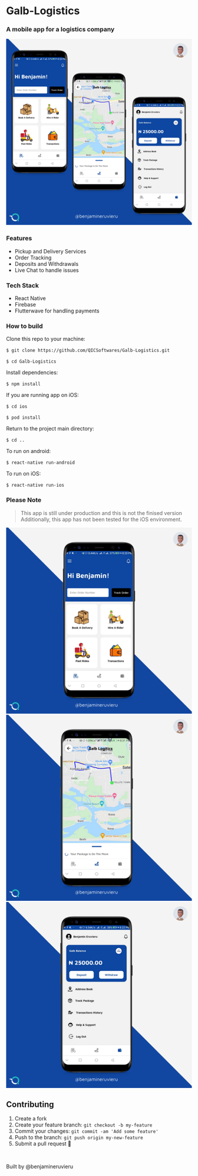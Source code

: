 # Galb-Logistics
### A mobile app for a logistics company 
![App Screens](doc/images/1.png)
### Features
- Pickup and Delivery Services
- Order Tracking
- Deposits and Withdrawals
- Live Chat to handle issues

### Tech Stack
- React Native
- Firebase
- Flutterwave for handling payments


### How to build
Clone this repo to your machine: 
```
$ git clone https://github.com/QICSoftwares/Galb-Logistics.git
```
```
$ cd Galb-Logistics
```
Install dependencies: 
```
$ npm install
```
If you are running app on iOS: 
```
$ cd ios
```
```
$ pod install
```
Return to the project main directory: 
```
$ cd ..
```
To run on android: 
```
$ react-native run-android
```
To run on iOS: 
```
$ react-native run-ios
```

### Please Note
> This app is still under production and this is not the finised version <br />
> Additionally, this app has not been tested for the iOS environment.

![App Screens](doc/images/2.png)
![App Screens](doc/images/3.png)
![App Screens](doc/images/4.png)
## Contributing

1.  Create a fork
2.  Create your feature branch: `git checkout -b my-feature`
3.  Commit your changes: `git commit -am 'Add some feature'`
4.  Push to the branch: `git push origin my-new-feature`
5.  Submit a pull request 🚀
<br />

Built by @benjamineruvieru
